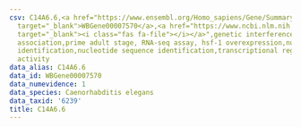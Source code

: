```yaml
---
csv: C14A6.6,<a href="https://www.ensembl.org/Homo_sapiens/Gene/Summary?db=core;g=WBGene00007570"
  target="_blank">WBGene00007570</a>,<a href="https://www.ncbi.nlm.nih.gov/pubmed/30894454"
  target="_blank"><i class="fas fa-file"></i></a>",genetic interference,functional
  association,prime adult stage, RNA-seq assay, hsf-1 overexpression,nucleotide sequence
  identification,nucleotide sequence identification,transcriptional regulation,up-regulates
  activity
data_alias: C14A6.6
data_id: WBGene00007570
data_numevidence: 1
data_species: Caenorhabditis elegans
data_taxid: '6239'
title: C14A6.6
---
```

